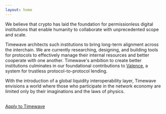 ```yaml
---
layout: home
---
```


We believe that crypto has laid the foundation for permissionless digital
institutions that enable humanity to collaborate with unprecedented scope and
scale.

Timewave architects such institutions to bring long-term alignment across the
interchain. We are currently researching, designing, and building tools for 
protocols to effectively manage their internal resources and better cooperate with one another. 
Timewave's ambition to create better institutions culminates in our foundational contributions to 
[Valence](https://www.valence.zone/), a system for trustless protocol-to-protocol lending.

With the introduction of a global liquidity interoperability layer, Timewave envisions a world where 
those who participate in the network economy are limited only by their imaginations and the laws of 
physics.

<br/>[Apply to Timewave](https://protective-bearberry-a26.notion.site/Timewave-Open-Positions-3231bdf2f49741829de6ccfd851fe951)
